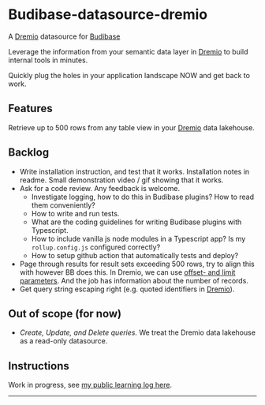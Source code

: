 # Budibase-datasource-dremio

A [Dremio] datasource for [Budibase]

Leverage the information from your semantic data layer in [Dremio]
to build internal tools in minutes.

Quickly plug the holes in your application landscape NOW
and get back to work.

## Features

Retrieve up to 500 rows from any table view in your [Dremio] data lakehouse.

## Backlog

* Write installation instruction, and test that it works.
  Installation notes in readme. Small demonstration video / gif showing that it works.
* Ask for a code review. Any feedback is welcome.
  * Investigate logging, how to do this in Budibase plugins? How to read them conveniently?
  * How to write and run tests.
  * What are the coding guidelines for writing Budibase plugins with Typescript.
  * How to include vanilla js node modules in a Typescript app? Is my `rollup.config.js` configured correctly?
  * How to setup github action that automatically tests and deploy?
* Page through results for result sets exceeding 500 rows, try to align this with however BB does this.
  In Dremio, we can use [offset- and limit parameters].
  And the job has information about the number of records.
* Get query string escaping right (e.g. quoted identifiers in [Dremio]).

## Out of scope (for now)

* _Create, Update, and Delete queries._ We treat the Dremio data lakehouse as a read-only datasource.

## Instructions

Work in progress, see [my public learning log here](https://serra.fibery.io/Public/Learnings-by-State-80#Learning/Connect-Dremio-to-budibase-207).

---

[Dremio]: https://github.com/dremio/dremio-oss
[Budibase]: https://github.com/Budibase/budibase
[offset- and limit parameters]: https://docs.dremio.com/24.3.x/reference/api/#limit-and-offset-query-parameters